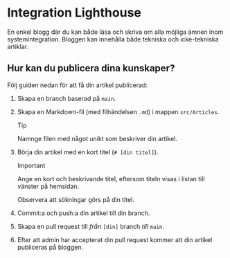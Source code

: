 # Integration Lighthouse

En enkel blogg där du kan både läsa och skriva om alla möjliga ämnen inom systemintegration. Bloggen kan innehålla både tekniska och icke-tekniska artiklar.

## Hur kan du publicera dina kunskaper?
Följ guiden nedan för att få din artikel publicerad:

1. Skapa en branch baserad på `main`.
2. Skapa en Markdown-fil (med filhändelsen `.md`) i mappen `src/Articles`. 

    > [!TIP]
    >
    > Namnge filen med något unikt som beskriver din artikel.

3. Börja din artikel med en kort titel (`# [din titel]`).
    > [!IMPORTANT]
    >
    > Ange en kort och beskrivande titel, eftersom titeln visas i listan till vänster på hemsidan. 
    >
    > Observera att sökningar görs på din titel.

4. Commit:a och push:a din artikel till din branch.
5. Skapa en pull request till _från_ `[din]` branch _till_ `main`.
6. Efter att admin har accepterat din pull request kommer att din artikel publiceras på bloggen. 